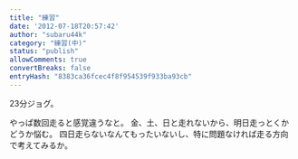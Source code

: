 ```yaml
---
title: "練習"
date: '2012-07-18T20:57:42'
author: "subaru44k"
category: "練習(中)"
status: "publish"
allowComments: true
convertBreaks: false
entryHash: "8383ca36fcec4f8f954539f933ba93cb"
---
```

23分ジョグ。

やっぱ数回走ると感覚違うなと。
金、土、日と走れないから、明日走っとくかどうか悩む。
四日走らないなんてもったいないし、特に問題なければ走る方向で考えてみるか。
